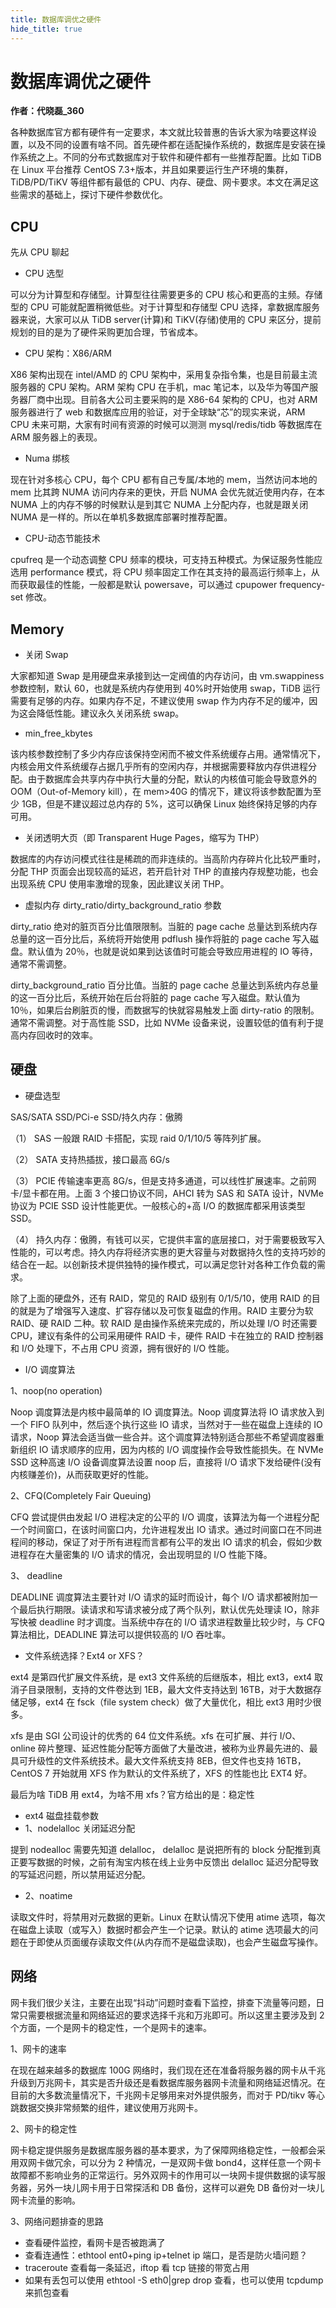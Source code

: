 ```yaml
---
title: 数据库调优之硬件
hide_title: true
---
```


# 数据库调优之硬件

**作者：代晓磊\_360**

各种数据库官方都有硬件有一定要求，本文就比较普惠的告诉大家为啥要这样设置，以及不同的设置有啥不同。首先硬件都在适配操作系统的，数据库是安装在操作系统之上。不同的分布式数据库对于软件和硬件都有一些推荐配置。比如 TiDB 在 Linux 平台推荐 CentOS 7.3+版本，并且如果要运行生产环境的集群，TiDB/PD/TiKV 等组件都有最低的 CPU、内存、硬盘、网卡要求。本文在满足这些需求的基础上，探讨下硬件参数优化。

## CPU

先从 CPU 聊起

- CPU 选型

可以分为计算型和存储型。计算型往往需要更多的 CPU 核心和更高的主频。存储型的 CPU 可能就配置稍微低些。对于计算型和存储型 CPU 选择，拿数据库服务器来说，大家可以从 TiDB server(计算)和 TiKV(存储)使用的 CPU 来区分，提前规划的目的是为了硬件采购更加合理，节省成本。

- CPU 架构：X86/ARM

X86 架构出现在 intel/AMD 的 CPU 架构中，采用复杂指令集，也是目前最主流服务器的 CPU 架构。ARM 架构 CPU 在手机，mac 笔记本，以及华为等国产服务器厂商中出现。目前各大公司主要采购的是 X86-64 架构的 CPU，也对 ARM 服务器进行了 web 和数据库应用的验证，对于全球缺“芯”的现实来说，ARM CPU 未来可期，大家有时间有资源的时候可以测测 mysql/redis/tidb 等数据库在 ARM 服务器上的表现。

- Numa 绑核

现在针对多核心 CPU，每个 CPU 都有自己专属/本地的 mem，当然访问本地的 mem 比其跨 NUMA 访问内存来的更快，开启 NUMA 会优先就近使用内存，在本 NUMA 上的内存不够的时候默认是到其它 NUMA 上分配内存，也就是跟关闭 NUMA 是一样的。所以在单机多数据库部署时推荐配置。

- CPU-动态节能技术

cpufreq 是一个动态调整 CPU 频率的模块，可支持五种模式。为保证服务性能应选用 performance 模式，将 CPU 频率固定工作在其支持的最高运行频率上，从而获取最佳的性能，一般都是默认 powersave，可以通过 cpupower frequency-set 修改。

## Memory

- 关闭 Swap

大家都知道 Swap 是用硬盘来承接到达一定阀值的内存访问，由 vm.swappiness 参数控制，默认 60，也就是系统内存使用到 40%时开始使用 swap，TiDB 运行需要有足够的内存。如果内存不足，不建议使用 swap 作为内存不足的缓冲，因为这会降低性能。建议永久关闭系统 swap。

- min_free_kbytes

该内核参数控制了多少内存应该保持空闲而不被文件系统缓存占用。通常情况下，内核会用文件系统缓存占据几乎所有的空闲内存，并根据需要释放内存供进程分配。由于数据库会共享内存中执行大量的分配，默认的内核值可能会导致意外的 OOM（Out-of-Memory kill），在 mem>40G 的情况下，建议将该参数配置为至少 1GB，但是不建议超过总内存的 5%，这可以确保 Linux 始终保持足够的内存可用。

- 关闭透明大页（即 Transparent Huge Pages，缩写为 THP）

数据库的内存访问模式往往是稀疏的而非连续的。当高阶内存碎片化比较严重时，分配 THP 页面会出现较高的延迟，若开启针对 THP 的直接内存规整功能，也会出现系统 CPU 使用率激增的现象，因此建议关闭 THP。

- 虚拟内存 dirty_ratio/dirty_background_ratio 参数

dirty_ratio 绝对的脏页百分比值限限制。当脏的 page cache 总量达到系统内存总量的这一百分比后，系统将开始使用 pdflush 操作将脏的 page cache 写入磁盘。默认值为 20％，也就是说如果到达该值时可能会导致应用进程的 IO 等待，通常不需调整。

dirty_background_ratio 百分比值。当脏的 page cache 总量达到系统内存总量的这一百分比后，系统开始在后台将脏的 page cache 写入磁盘。默认值为 10％，如果后台刷脏页的慢，而数据写的快就容易触发上面 dirty-ratio 的限制。通常不需调整。对于高性能 SSD，比如 NVMe 设备来说，设置较低的值有利于提高内存回收时的效率。

## 硬盘

- 硬盘选型

SAS/SATA SSD/PCi-e SSD/持久内存：傲腾

（1） SAS 一般跟 RAID 卡搭配，实现 raid 0/1/10/5 等阵列扩展。

（2） SATA 支持热插拔，接口最高 6G/s

（3） PCIE 传输速率更高 8G/s，但是支持多通道，可以线性扩展速率。之前网卡/显卡都在用。上面 3 个接口协议不同，AHCI 转为 SAS 和 SATA 设计，NVMe 协议为 PCIE SSD 设计性能更优。一般核心的+高 I/O 的数据库都采用该类型 SSD。

（4） 持久内存：傲腾，有钱可以买，它提供丰富的底层接口，对于需要极致写入性能的，可以考虑。持久内存将经济实惠的更大容量与对数据持久性的支持巧妙的结合在一起。以创新技术提供独特的操作模式，可以满足您针对各种工作负载的需求。

除了上面的硬盘外，还有 RAID，常见的 RAID 级别有 0/1/5/10，使用 RAID 的目的就是为了增强写入速度、扩容存储以及可恢复磁盘的作用。RAID 主要分为软 RAID、硬 RAID 二种。软 RAID 是由操作系统来完成的，所以处理 I/O 时还需要 CPU，建议有条件的公司采用硬件 RAID 卡，硬件 RAID 卡在独立的 RAID 控制器和 I/O 处理下，不占用 CPU 资源，拥有很好的 I/O 性能。

- I/O 调度算法

1、noop(no operation)

Noop 调度算法是内核中最简单的 IO 调度算法。Noop 调度算法将 IO 请求放入到一个 FIFO 队列中，然后逐个执行这些 IO 请求，当然对于一些在磁盘上连续的 IO 请求，Noop 算法会适当做一些合并。这个调度算法特别适合那些不希望调度器重新组织 IO 请求顺序的应用，因为内核的 I/O 调度操作会导致性能损失。在 NVMe SSD 这种高速 I/O 设备调度算法设置 noop 后，直接将 I/O 请求下发给硬件(没有内核赚差价)，从而获取更好的性能。

2、CFQ(Completely Fair Queuing)

CFQ 尝试提供由发起 I/O 进程决定的公平的 I/O 调度，该算法为每一个进程分配一个时间窗口，在该时间窗口内，允许进程发出 IO 请求。通过时间窗口在不同进程间的移动，保证了对于所有进程而言都有公平的发出 IO 请求的机会，假如少数进程存在大量密集的 I/O 请求的情况，会出现明显的 I/O 性能下降。

3、 deadline

DEADLINE 调度算法主要针对 I/O 请求的延时而设计，每个 I/O 请求都被附加一个最后执行期限。读请求和写请求被分成了两个队列，默认优先处理读 IO，除非写快被 deadline 时才调度。当系统中存在的 I/O 请求进程数量比较少时，与 CFQ 算法相比，DEADLINE 算法可以提供较高的 I/O 吞吐率。

- 文件系统选择？Ext4 or XFS？

ext4 是第四代扩展文件系统，是 ext3 文件系统的后继版本，相比 ext3，ext4 取消子目录限制，支持的文件卷达到 1EB，最大文件支持达到 16TB，对于大数据存储足够，ext4 在 fsck（file system check）做了大量优化，相比 ext3 用时少很多。

xfs 是由 SGI 公司设计的优秀的 64 位文件系统。xfs 在可扩展、并行 I/O、online 碎片整理、延迟性能分配等方面做了大量改进，被称为业界最先进的、最具可升级性的文件系统技术。最大文件系统支持 8EB，但文件也支持 16TB，CentOS 7 开始就用 XFS 作为默认的文件系统了，XFS 的性能也比 EXT4 好。

最后为啥 TiDB 用 ext4，为啥不用 xfs？官方给出的是：稳定性

- ext4 磁盘挂载参数
- 1、nodelalloc 关闭延迟分配

提到 nodealloc 需要先知道 delalloc， delalloc 是说把所有的 block 分配推到真正要写数据的时候，之前有淘宝内核在线上业务中反馈出 delalloc 延迟分配导致的写延迟问题，所以禁用延迟分配。

- 2、noatime

读取文件时，将禁用对元数据的更新。Linux 在默认情况下使用 atime 选项，每次在磁盘上读取（或写入）数据时都会产生一个记录。默认的 atime 选项最大的问题在于即使从页面缓存读取文件(从内存而不是磁盘读取)，也会产生磁盘写操作。

## 网络

网卡我们很少关注，主要在出现“抖动”问题时查看下监控，排查下流量等问题，日常只需要根据流量和网络延迟的要求选择千兆和万兆即可。所以这里主要涉及到 2 个方面，一个是网卡的稳定性，一个是网卡的速率。

1、网卡的速率

在现在越来越多的数据库 100G 网络时，我们现在还在准备将服务器的网卡从千兆升级到万兆网卡，其实是否升级还是看数据库服务器网卡流量和网络延迟情况。在目前的大多数流量情况下，千兆网卡足够用来对外提供服务，而对于 PD/tikv 等心跳数据交换非常频繁的组件，建议使用万兆网卡。

2、网卡的稳定性

网卡稳定提供服务是数据库服务器的基本要求，为了保障网络稳定性，一般都会采用双网卡做冗余，可以分为 2 种情况，一是双网卡做 bond4，这样任意一个网卡故障都不影响业务的正常运行。另外双网卡的作用可以一块网卡提供数据的读写服务器，另外一块儿网卡用于日常探活和 DB 备份，这样可以避免 DB 备份对一块儿网卡流量的影响。

3、网络问题排查的思路

- 查看硬件监控，看网卡是否被跑满了
- 查看连通性：ethtool ent0+ping ip+telnet ip 端口，是否是防火墙问题？
- traceroute 查看每一条延迟，iftop 看 tcp 链接的带宽占用
- 如果有丢包可以使用 ethtool -S eth0|grep drop 查看，也可以使用 tcpdump 来抓包查看
